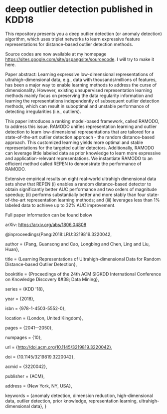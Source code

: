 # deep outlier detection published in KDD18

This repository presents you a deep outlier detection (or anomaly detection) algorithm, which uses triplet networks to learn expressive feature representations for distance-based outlier detection methods.

Source codes are now available at my homepage https://sites.google.com/site/gspangsite/sourcecode. I will try to make it here.

Paper abstract:
Learning expressive low-dimensional representations of ultrahigh-dimensional data, e.g., data with thousands/millions of features, has been a major way to enable learning methods to address the curse of dimensionality. However, existing unsupervised representation learning methods mainly focus on preserving the data regularity information and learning the representations independently of subsequent outlier detection methods, which can result in suboptimal and unstable performance of detecting irregularities (i.e., outliers).

This paper introduces a ranking model-based framework, called RAMODO, to address this issue. RAMODO unifies representation learning and outlier detection to learn low-dimensional representations that are tailored for a state-of-the-art outlier detection approach - the random distance-based approach. This customized learning yields more optimal and stable representations for the targeted outlier detectors. Additionally, RAMODO can leverage little labeled data as prior knowledge to learn more expressive and application-relevant representations. We instantiate RAMODO to an efficient method called REPEN to demonstrate the performance of RAMODO.

Extensive empirical results on eight real-world ultrahigh dimensional data sets show that REPEN (i) enables a random distance-based detector to obtain significantly better AUC performance and two orders of magnitude speedup; (ii) performs substantially better and more stably than four state-of-the-art representation learning methods; and (iii) leverages less than 1% labeled data to achieve up to 32% AUC improvement.

Full paper information can be found below

arXiv: https://arxiv.org/abs/1806.04808

@inproceedings{Pang:2018:LRU:3219819.3220042,

 author = {Pang, Guansong and Cao, Longbing and Chen, Ling and Liu, Huan},
 
 title = {Learning Representations of Ultrahigh-dimensional Data for Random Distance-based Outlier Detection},
 
 booktitle = {Proceedings of the 24th ACM SIGKDD International Conference on Knowledge Discovery \&\#38; Data Mining},
 
 series = {KDD '18},
 
 year = {2018},
 
 isbn = {978-1-4503-5552-0},
 
 location = {London, United Kingdom},
 
 pages = {2041--2050},
 
 numpages = {10},
 
 url = {http://doi.acm.org/10.1145/3219819.3220042},
 
 doi = {10.1145/3219819.3220042},
 
 acmid = {3220042},
 
 publisher = {ACM},
 
 address = {New York, NY, USA},
 
 keywords = {anomaly detection, dimension reduction, high-dimensional data, outlier detection, prior knowledge, representation learning, ultrahigh-dimensional data},
} 
